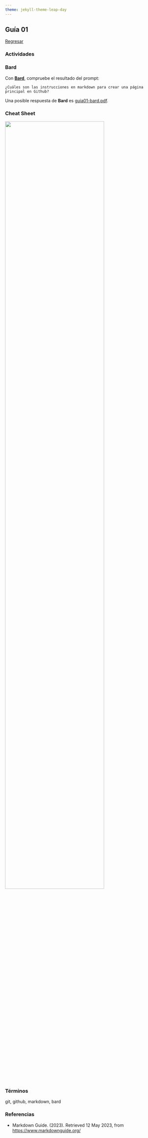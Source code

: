```yaml
---
theme: jekyll-theme-leap-day
---
```


## Guía 01

[Regresar](/DAWM/)

### Actividades


### Bard

Con [**Bard**](https://bard.google.com/), compruebe el resultado del prompt:

```
¿Cuáles son las instrucciones en markdown para crear una página principal en Github?
```

Una posible respuesta de **Bard** es [guia01-bard.pdf](bard/guia01-bard.pdf).

### Cheat Sheet

<img src="https://raw.githubusercontent.com/hbons/git-cheat-sheet/master/preview.png" width="80%">

### Términos

git, github, markdown, bard

### Referencias

* Markdown Guide. (2023). Retrieved 12 May 2023, from https://www.markdownguide.org/
